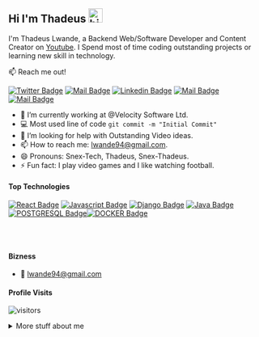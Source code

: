 ## Hi I'm Thadeus <img src="https://user-images.githubusercontent.com/1303154/88677602-1635ba80-d120-11ea-84d8-d263ba5fc3c0.gif" width="28px" alt="hi">

I'm Thadeus Lwande, a Backend Web/Software Developer and Content Creator on [Youtube](https://www.youtube.com/channel/UC_5NQKJ8oyYxXa9bdx5xfRw). I Spend most of time coding outstanding projects or learning new skill in technology.

:mailbox: Reach me out!

[![Twitter Badge](https://img.shields.io/badge/-@SnexThadeus-1ca0f1?style=flat&labelColor=1ca0f1&logo=twitter&logoColor=white&link=https://twitter.com/SnexThadeus)](https://twitter.com/SnexThadeus) [![Mail Badge](https://img.shields.io/badge/-SnexTech-e74c3c?style=flat&labelColor=e74c3c&logo=youtube&logoColor=white)](https://www.youtube.com/channel/UC_5NQKJ8oyYxXa9bdx5xfRw) [![Linkedin Badge](https://img.shields.io/badge/-SnexThadeus-0e76a8?style=flat&labelColor=0e76a8&logo=linkedin&logoColor=white)](https://www.linkedin.com/in/thadeus-odhiambo-3a69841b1/) [![Mail Badge](https://img.shields.io/badge/-@SnexThadeus-e84393?style=flat&labelColor=e84393&logo=instagram&logoColor=white)](https://www.instagram.com/snexthadeus/) [![Mail Badge](https://img.shields.io/badge/-Thadeus-c0392b?style=flat&labelColor=c0392b&logo=gmail&logoColor=white)](mailto:lwande94@gmail.com)

<!-- TODO: Add last video link -->

- 🔭 I’m currently working at @Velocity Software Ltd.
- :computer: Most used line of code `git commit -m "Initial Commit"`
- 🤔 I’m looking for help with Outstanding Video ideas.
- 📫 How to reach me: lwande94@gmail.com.
- 😄 Pronouns: Snex-Tech, Thadeus, Snex-Thadeus.
- ⚡ Fun fact: I play video games and I like watching football.

#### Top Technologies

<!-- TODO: Make technologies links takes you to repositories -->

[![React Badge](https://img.shields.io/badge/-PYTHON-61DBFB?style=for-the-badge&labelColor=black&logo=PYTHON&logoColor=61DBFB)](#) [![Javascript Badge](https://img.shields.io/badge/-Javascript-F0DB4F?style=for-the-badge&labelColor=black&logo=javascript&logoColor=F0DB4F)](#) [![Django Badge](https://img.shields.io/badge/-DJANGO-007acc?style=for-the-badge&labelColor=black&logo=django&logoColor=007acc)](#) [![Java Badge](https://img.shields.io/badge/-JAVA-3C873A?style=for-the-badge&labelColor=black&logo=java&logoColor=3C873A)](#) [![POSTGRESQL Badge](https://img.shields.io/badge/-POSTGRESQL-e535ab?style=for-the-badge&labelColor=black&logo=postgresql&logoColor=007acc)](#)[![DOCKER Badge](https://img.shields.io/badge/-DOCKER-e535ab?style=for-the-badge&labelColor=blue&logo=docker&logoColor=007acc)](#)

<!-- ### Tutorials

[<img align="left" alt="React" width="26px" src="https://raw.githubusercontent.com/github/explore/80688e429a7d4ef2fca1e82350fe8e3517d3494d/topics/react/react.png" />][reactplaylist]

[<img align="left" alt="HTML5" width="26px" src="https://raw.githubusercontent.com/github/explore/80688e429a7d4ef2fca1e82350fe8e3517d3494d/topics/html/html.png" />][htmltutorial]

[<img align="left" alt="JavaScript" width="26px" src="https://raw.githubusercontent.com/github/explore/80688e429a7d4ef2fca1e82350fe8e3517d3494d/topics/javascript/javascript.png" />][javascripttutorial]

[<img align="left" alt="Visual Studio Code" width="26px" src="https://raw.githubusercontent.com/github/explore/80688e429a7d4ef2fca1e82350fe8e3517d3494d/topics/visual-studio-code/visual-studio-code.png" />][vscodetutorial]

<img align="left" alt="Sass" width="26px" src="https://raw.githubusercontent.com/github/explore/80688e429a7d4ef2fca1e82350fe8e3517d3494d/topics/sass/sass.png" />

<img align="left" alt="Node.js" width="26px" src="https://raw.githubusercontent.com/github/explore/80688e429a7d4ef2fca1e82350fe8e3517d3494d/topics/nodejs/nodejs.png" />

<img align="left" alt="GraphQL" width="26px" src="https://raw.githubusercontent.com/github/explore/80688e429a7d4ef2fca1e82350fe8e3517d3494d/topics/graphql/graphql.png" />

<img align="left" alt="Deno" width="26px" src="https://raw.githubusercontent.com/github/explore/361e2821e2dea67711cde99c9c40ed357061cf27/topics/deno/deno.png" />

<img align="left" alt="SQL" width="26px" src="https://raw.githubusercontent.com/github/explore/80688e429a7d4ef2fca1e82350fe8e3517d3494d/topics/sql/sql.png" />

<img align="left" alt="MySQL" width="26px" src="https://raw.githubusercontent.com/github/explore/80688e429a7d4ef2fca1e82350fe8e3517d3494d/topics/mysql/mysql.png" />

<img align="left" alt="Git" width="26px" src="https://raw.githubusercontent.com/github/explore/80688e429a7d4ef2fca1e82350fe8e3517d3494d/topics/git/git.png" />

<img align="left" alt="MongoDB" width="26px" src="https://raw.githubusercontent.com/github/explore/80688e429a7d4ef2fca1e82350fe8e3517d3494d/topics/mongodb/mongodb.png" /> -->

<br />
<br />

#### Bizness
- :email: lwande94@gmail.com


#### Profile Visits 

![visitors](https://visitor-badge.glitch.me/badge?page_id=Snex-Thadeus.Snex-Thadeus)

<details>
<summary>
  More stuff about me
</summary>

<br >

I love sharing knowledge and putting tutorials, courses and posts together for helping other developers, and that's why Snex-Tech Programmer Youtube Channel exists!

#### What is Snex-Tech Programmer?

Snex-Tech Programmer is a youtube channel for learning Web development, coding, design and IT related stuffs. Including new technologies and frameworks and anything really related to development world.



<!--START_SECTION:waka-->


#### Github Stats

![SnexThadeus's github stats](https://github-readme-stats.vercel.app/api?username=Snex-Thadeus&count_private=true&theme=tokyonight&hide=contribs,prs)

</details>


[reactplaylist]: https://www.youtube.com/watch?v=KxXXEL-k47Y&list=PLvXDmnBbOF7RnYiZvDwl2Pzcs2kfi10wd
[vscodetutorial]: https://www.youtube.com/watch?v=Bkie2ai8qeE&t=8s
[htmltutorial]: https://www.youtube.com/watch?v=VK6MXVxOsws&t=27s
[javascripttutorial]: https://www.youtube.com/watch?v=D-LHKvmX37E
